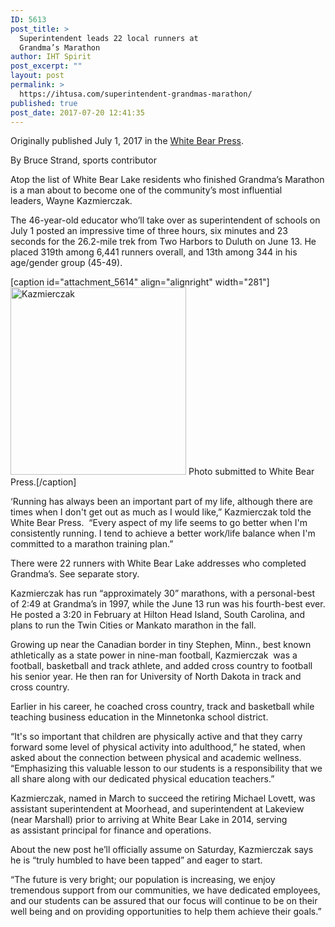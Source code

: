 ```yaml
---
ID: 5613
post_title: >
  Superintendent leads 22 local runners at
  Grandma’s Marathon
author: IHT Spirit
post_excerpt: ""
layout: post
permalink: >
  https://ihtusa.com/superintendent-grandmas-marathon/
published: true
post_date: 2017-07-20 12:41:35
---
```

Originally published July 1, 2017 in the <a href="http://www.presspubs.com/white_bear/sports/local/article_f73d7372-5eca-11e7-910d-0b33d9e122c0.html" target="_blank" rel="noopener">White Bear Press</a>.

By Bruce Strand, sports contributor
<div class="subscriber-preview">

Atop the list of White Bear Lake residents who finished Grandma’s Marathon is a man about to become one of the community’s most influential leaders, Wayne Kazmierczak.

</div>
<div class="subscriber-preview">

The 46-year-old educator who’ll take over as superintendent of schools on July 1 posted an impressive time of three hours, six minutes and 23 seconds for the 26.2-mile trek from Two Harbors to Duluth on June 13. He placed 319th among 6,441 runners overall, and 13th among 344 in his age/gender group (45-49).

</div>
<div class="subscriber-only">

[caption id="attachment_5614" align="alignright" width="281"]<a href="https://ihtusa.com/wp-content/uploads/2017/07/share7-20.jpg"><img class="wp-image-5614 size-medium" src="https://ihtusa.com/wp-content/uploads/2017/07/share7-20-281x300.jpg" alt="Kazmierczak" width="281" height="300" /></a> Photo submitted to White Bear Press.[/caption]

‘Running has always been an important part of my life, although there are times when I don't get out as much as I would like,” Kazmierczak told the White Bear Press.  “Every aspect of my life seems to go better when I'm consistently running. I tend to achieve a better work/life balance when I'm committed to a marathon training plan.”

</div>
<!--more-->
<div id="tncms-region-article_instory_top" class="tncms-region hidden-print">There were 22 runners with White Bear Lake addresses who completed Grandma’s. See separate story.</div>
<div class="subscriber-only">

Kazmierczak has run “approximately 30” marathons, with a personal-best of 2:49 at Grandma’s in 1997, while the June 13 run was his fourth-best ever. He posted a 3:20 in February at Hilton Head Island, South Carolina, and plans to run the Twin Cities or Mankato marathon in the fall.

</div>
<div class="subscriber-only">

Growing up near the Canadian border in tiny Stephen, Minn., best known athletically as a state power in nine-man football, Kazmierczak  was a football, basketball and track athlete, and added cross country to football his senior year. He then ran for University of North Dakota in track and cross country.

</div>
<div class="subscriber-only">

Earlier in his career, he coached cross country, track and basketball while teaching business education in the Minnetonka school district.

</div>
<div class="subscriber-only">

“It's so important that children are physically active and that they carry forward some level of physical activity into adulthood,” he stated, when asked about the connection between physical and academic wellness. “Emphasizing this valuable lesson to our students is a responsibility that we all share along with our dedicated physical education teachers.”

</div>
<div id="tncms-region-article_instory_middle" class="tncms-region hidden-print">Kazmierczak, named in March to succeed the retiring Michael Lovett, was assistant superintendent at Moorhead, and superintendent at Lakeview (near Marshall) prior to arriving at White Bear Lake in 2014, serving as assistant principal for finance and operations.</div>
<div class="subscriber-only">

About the new post he’ll officially assume on Saturday, Kazmierczak says he is “truly humbled to have been tapped” and eager to start.

</div>
<div class="subscriber-only">

“The future is very bright; our population is increasing, we enjoy tremendous support from our communities, we have dedicated employees, and our students can be assured that our focus will continue to be on their well being and on providing opportunities to help them achieve their goals.”

&nbsp;

</div>